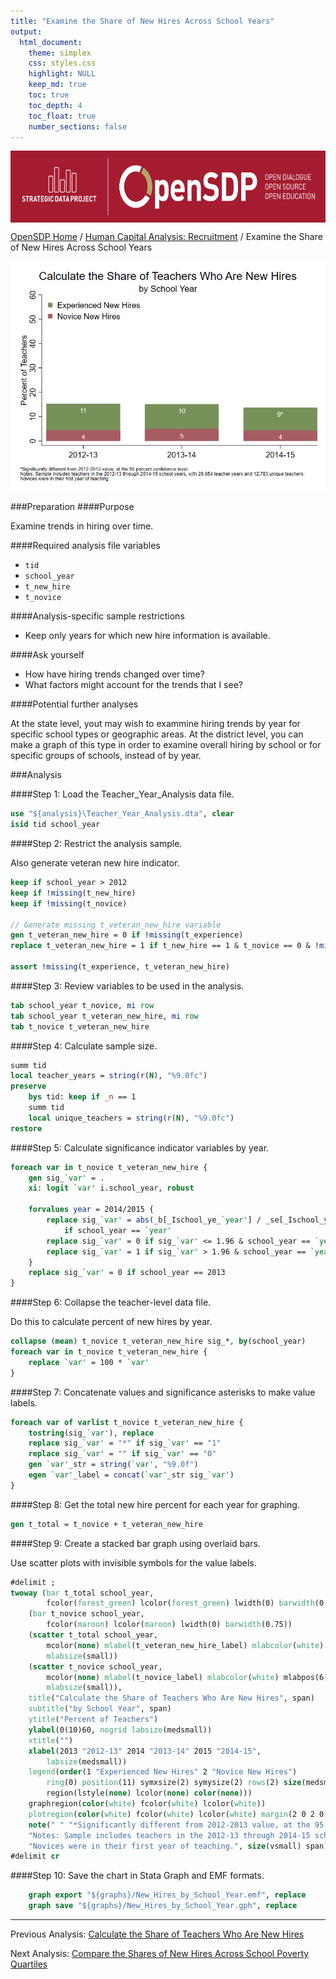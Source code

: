 ```yaml
---
title: "Examine the Share of New Hires Across School Years"
output: 
  html_document:
    theme: simplex
    css: styles.css
    highlight: NULL
    keep_md: true
    toc: true
    toc_depth: 4
    toc_float: true
    number_sections: false
---
```







<div class="navbar navbar-default navbar-fixed-top" id="logo">
<div class="container">
<img src="OpenSDP-Banner_crimson.jpg" style="display: block; margin: 0 auto; height: 115px;">
</div>
</div>

[OpenSDP Home](http://opensdp.github.io) / [Human Capital Analysis: Recruitment](Human_Capital_Analysis_Recruitment.html) / Examine the Share of New Hires Across School Years

![](Share_of_Teachers_Who_Are_New_Hires_by_School_Year.png)

###Preparation
####Purpose

Examine trends in hiring over time.

####Required analysis file variables

 - `tid`
 - `school_year`
 - `t_new_hire`
 - `t_novice`


####Analysis-specific sample restrictions

 - Keep only years for which new hire information is available.


####Ask yourself

 - How have hiring trends changed over time?
 - What factors might account for the trends that I see?


####Potential further analyses

At the state level, yout may wish to exammine hiring trends by year for specific school types or geographic areas. At the district level, you can make a graph of this type in order to examine overall hiring by school or for specific groups of schools, instead of by year.


###Analysis

####Step 1: Load the Teacher_Year_Analysis data file.


```stata
use "${analysis}\Teacher_Year_Analysis.dta", clear
isid tid school_year
```


####Step 2: Restrict the analysis sample.

Also generate veteran new hire indicator.


```stata
keep if school_year > 2012
keep if !missing(t_new_hire)
keep if !missing(t_novice)
	
// Generate missing t_veteran_new_hire variable
gen t_veteran_new_hire = 0 if !missing(t_experience)
replace t_veteran_new_hire = 1 if t_new_hire == 1 & t_novice == 0 & !missing(t_experience)

assert !missing(t_experience, t_veteran_new_hire)
```


####Step 3: Review variables to be used in the analysis.


```stata
tab school_year t_novice, mi row
tab school_year t_veteran_new_hire, mi row
tab t_novice t_veteran_new_hire
```


####Step 4: Calculate sample size.


```stata
summ tid
local teacher_years = string(r(N), "%9.0fc")
preserve 
	bys tid: keep if _n == 1
	summ tid
	local unique_teachers = string(r(N), "%9.0fc")
restore
```


####Step 5: Calculate significance indicator variables by year.


```stata
foreach var in t_novice t_veteran_new_hire {
	gen sig_`var' = .
	xi: logit `var' i.school_year, robust

	forvalues year = 2014/2015 {
		replace sig_`var' = abs(_b[_Ischool_ye_`year'] / _se[_Ischool_ye_`year']) ///
			if school_year == `year'
		replace sig_`var' = 0 if sig_`var' <= 1.96 & school_year == `year'
		replace sig_`var' = 1 if sig_`var' > 1.96 & school_year == `year'
	}
	replace sig_`var' = 0 if school_year == 2013
}
```


####Step 6: Collapse the teacher-level data file.

Do this to calculate percent of new hires by year.


```stata
collapse (mean) t_novice t_veteran_new_hire sig_*, by(school_year)
foreach var in t_novice t_veteran_new_hire {
	replace `var' = 100 * `var'
}
```


####Step 7: Concatenate values and significance asterisks to make value labels.


```stata
foreach var of varlist t_novice t_veteran_new_hire {
	tostring(sig_`var'), replace
	replace sig_`var' = "*" if sig_`var' == "1"
	replace sig_`var' = "" if sig_`var' == "0"
	gen `var'_str = string(`var', "%9.0f")
	egen `var'_label = concat(`var'_str sig_`var')
}
```


####Step 8: Get the total new hire percent for each year for graphing.


```stata
gen t_total = t_novice + t_veteran_new_hire
```


####Step 9: Create a stacked bar graph using overlaid bars.

Use scatter plots with invisible symbols for the value labels.


```stata
#delimit ;
twoway (bar t_total school_year, 
		fcolor(forest_green) lcolor(forest_green) lwidth(0) barwidth(0.75))
	(bar t_novice school_year, 
		fcolor(maroon) lcolor(maroon) lwidth(0) barwidth(0.75)) 
	(scatter t_total school_year, 
		mcolor(none) mlabel(t_veteran_new_hire_label) mlabcolor(white) mlabpos(6)  
		mlabsize(small)) 
	(scatter t_novice school_year, 
		mcolor(none) mlabel(t_novice_label) mlabcolor(white) mlabpos(6)  
		mlabsize(small)), 
	title("Calculate the Share of Teachers Who Are New Hires", span) 
	subtitle("by School Year", span) 
	ytitle("Percent of Teachers") 
	ylabel(0(10)60, nogrid labsize(medsmall)) 
	xtitle("") 
	xlabel(2013 "2012-13" 2014 "2013-14" 2015 "2014-15", 
		labsize(medsmall)) 
	legend(order(1 "Experienced New Hires" 2 "Novice New Hires")
		ring(0) position(11) symxsize(2) symysize(2) rows(2) size(medsmall) 
		region(lstyle(none) lcolor(none) color(none))) 
	graphregion(color(white) fcolor(white) lcolor(white)) 
	plotregion(color(white) fcolor(white) lcolor(white) margin(2 0 2 0))
	note(" " "*Significantly different from 2012-2013 value, at the 95 percent confidence level."
    "Notes: Sample includes teachers in the 2012-13 through 2014-15 school years, with `teacher_years' teacher years and `unique_teachers' unique teachers." 
    "Novices were in their first year of teaching.", size(vsmall) span);
#delimit cr
```


####Step 10: Save the chart in Stata Graph and EMF formats.


```stata
	graph export "${graphs}/New_Hires_by_School_Year.emf", replace 
	graph save "${graphs}/New_Hires_by_School_Year.gph", replace 
```



---

Previous Analysis: [Calculate the Share of Teachers Who Are New Hires](Share_of_Teachers_Who_Are_New_Hires.html)

Next Analysis: [Compare the Shares of New Hires Across School Poverty Quartiles](Share_of_Teachers_Who_Are_New_Hires_by_School_Poverty_Level.html)
